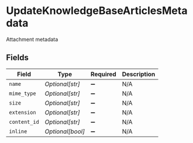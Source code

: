 # UpdateKnowledgeBaseArticlesMetadata

Attachment metadata


## Fields

| Field              | Type               | Required           | Description        |
| ------------------ | ------------------ | ------------------ | ------------------ |
| `name`             | *Optional[str]*    | :heavy_minus_sign: | N/A                |
| `mime_type`        | *Optional[str]*    | :heavy_minus_sign: | N/A                |
| `size`             | *Optional[str]*    | :heavy_minus_sign: | N/A                |
| `extension`        | *Optional[str]*    | :heavy_minus_sign: | N/A                |
| `content_id`       | *Optional[str]*    | :heavy_minus_sign: | N/A                |
| `inline`           | *Optional[bool]*   | :heavy_minus_sign: | N/A                |